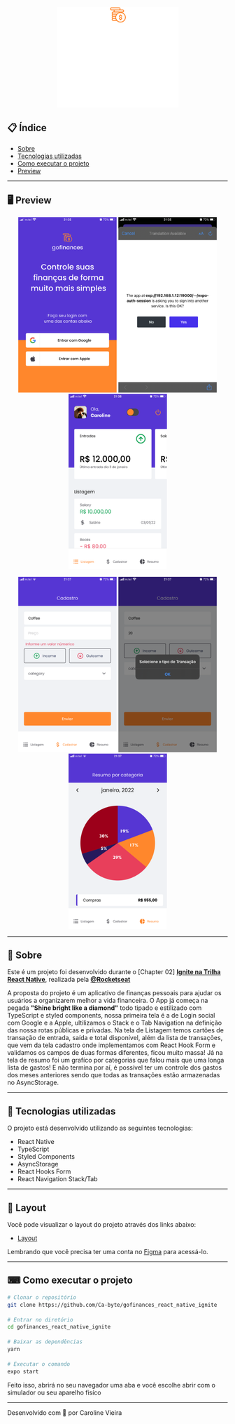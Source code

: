 <p align="center">
  <img src="https://github.com/Ca-byte/gofinances_react_native_ignite/blob/main/logo.png">
</p>

## 📋 Índice

- [Sobre](#-Sobre)
- [Tecnologias utilizadas](#-Tecnologias-utilizadas)
- [Como executar o projeto](#-Como-executar-o-projeto)
- [Preview](#-Preview)

---

## 🖥 Preview 

<p align="center">
  <img height= "400" src="https://github.com/Ca-byte/gofinances_react_native_ignite/blob/main/login.PNG" alt="Login Social">
  <img height= "400" src="https://github.com/Ca-byte/gofinances_react_native_ignite/blob/main/Authlogin.PNG" alt="Auth Login">
  <img height= "400" src="https://github.com/Ca-byte/gofinances_react_native_ignite/blob/main/dashboard.PNG" alt="Dashboard">
</p>
<p align="center">
  <img height= "400" src="https://github.com/Ca-byte/gofinances_react_native_ignite/blob/main/register.PNG" alt="Register validation">
  <img height= "400" src="https://github.com/Ca-byte/gofinances_react_native_ignite/blob/main/registerValidation.PNG" alt="Register Validation 2">
  <img height= "400" src="https://github.com/Ca-byte/gofinances_react_native_ignite/blob/main/graphic.PNG" alt="Graphic">
</p>

---

## 📖 Sobre 

Este é um projeto foi desenvolvido durante o [Chapter 02] **[Ignite na Trilha React Native](https://www.rocketseat.com.br/)**, realizada pela **[@Rocketseat](https://github.com/Rocketseat)** 

A proposta do projeto é um aplicativo de finanças pessoais para ajudar os usuários a organizarem melhor a vida financeira.
O App já começa na pegada **"Shine bright like a diamond"** todo tipado e estilizado com TypeScript e styled components, nossa primeira tela é a de Login social com Google e a Apple, ultilizamos o Stack e o Tab Navigation na definição das nossa rotas públicas e privadas. Na tela de Listagem temos cartões de transação de entrada, saída e total disponível, além da lista de transações, que vem da tela cadastro onde implementamos com React Hook Form e validamos os campos de duas formas diferentes, ficou muito massa! Já na tela de resumo foi um grafíco por categorias que falou mais que uma longa lista de gastos! E não termina por aí, é possível ter um controle dos gastos dos meses anteriores sendo que todas as transações estão armazenadas no AsyncStorage.

--- 

## 🚀 Tecnologias utilizadas

O projeto está desenvolvido utilizando as seguintes tecnologias:

- React Native
- TypeScript
- Styled Components
- AsyncStorage
- React Hooks Form
- React Navigation Stack/Tab

--- 
## 🔖 Layout

Você pode visualizar o layout do projeto através dos links abaixo:

- [Layout](https://www.figma.com/file/joEjvBzcmwT6aiZA5obKBR/GoFinances-Ignite-(Copy)?node-id=39329%3A1625) 

Lembrando que você precisa ter uma conta no [Figma](http://figma.com/) para acessá-lo.

---

## ⌨ Como executar o projeto

```bash
# Clonar o repositório
git clone https://github.com/Ca-byte/gofinances_react_native_ignite

# Entrar no diretório
cd gofinances_react_native_ignite

# Baixar as dependências
yarn

# Executar o comando
expo start
```

Feito isso, abrirá no seu navegador uma aba e você escolhe abrir com o simulador ou seu aparelho fisíco

---


Desenvolvido com 💜 por Caroline Vieira
